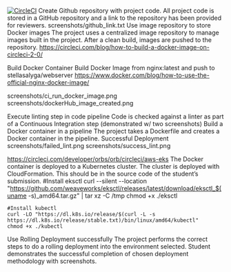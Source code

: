 
[![CircleCI](https://dl.circleci.com/status-badge/img/gh/StellaGit/capstonev1/tree/main.svg?style=svg)](https://dl.circleci.com/status-badge/redirect/gh/StellaGit/capstonev1/tree/main)
Create Github repository with project code.	
All project code is stored in a GitHub repository and a link to the repository has been provided for reviewers.
screenshots/github_link.txt
Use image repository to store Docker images	The project uses a centralized image repository to manage images built in the project. After a clean build, images are pushed to the repository.
https://circleci.com/blog/how-to-build-a-docker-image-on-circleci-2-0/

Build Docker Container
Build Docker Image from nginx:latest and push to stellasalyga/webserver
https://www.docker.com/blog/how-to-use-the-official-nginx-docker-image/

screenshots/ci_run_docker_image.png
screenshots/dockerHub_image_created.png

Execute linting step in code pipeline	Code is checked against a linter as part of a Continuous Integration step (demonstrated w/ two screenshots)
Build a Docker container in a pipeline	The project takes a Dockerfile and creates a Docker container in the pipeline.
Successful Deployment
screenshots/failed_lint.png
screenshots/success_lint.png

https://circleci.com/developer/orbs/orb/circleci/aws-eks
The Docker container is deployed to a Kubernetes cluster. The cluster is deployed with CloudFormation. This should be in the source code of the student’s submission.
    #Install eksctl
	curl --silent --location "https://github.com/weaveworks/eksctl/releases/latest/download/eksctl_$(uname -s)_amd64.tar.gz" | tar xz -C /tmp
	chmod +x ./eksctl 

    #Install kubectl
	curl -LO "https://dl.k8s.io/release/$(curl -L -s https://dl.k8s.io/release/stable.txt)/bin/linux/amd64/kubectl"
	chmod +x ./kubectl

Use Rolling Deployment successfully	The project performs the correct steps to do a rolling deployment into the environment selected. Student demonstrates the successful completion of chosen deployment methodology with screenshots.
